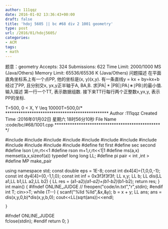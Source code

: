 ```yaml
---
author: 111qqz
date: 2016-01-02 13:36:43+00:00
draft: false
title: 'hdoj 5605 || bc #68 div 2 1001 geometry'
type: post
url: /2016/01/hdoj5605/
categories:
- ACM
tags:
- math
---
```


题意：geometry  Accepts: 324   Submissions: 622
 Time Limit: 2000/1000 MS (Java/Others)   Memory Limit: 65536/65536 K (Java/Others)
问题描述
在平面直角坐标系上有一个点PP, 他的坐标是(x, y)(x,y). 有一条直线y = kx + by=kx+b经过了PP, 且分别交x, yx,y正半轴于A, BA,B. 求|PA| * |PB|∣PA∣∗∣PB∣的最小值.
输入描述
第一行一个TT, 表示数据组数.
接下来TT行每行两个正整数x,yx,y, 表示PP的坐标.

T=500, 0 < X, Y \leq 10000T=500,0/* ***********************************************
Author :111qqz
Created Time :2016年01月02日 星期六 18时56分10秒
File Name :code/bc/#68/1001.cpp
************************************************ */

#include <cstdio>
#include <cstring>
#include <iostream>
#include <algorithm>
#include <vector>
#include <queue>
#include <set>
#include <map>
#include <string>
#include <cmath>
#include <cstdlib>
#include <ctime>
#define fst first
#define sec second
#define lson l,m,rt<<1
#define rson m+1,r,rt<<1|1
#define ms(a,x) memset(a,x,sizeof(a))
typedef long long LL;
#define pi pair < int ,int >
#define MP make_pair

using namespace std;
const double eps = 1E-8;
const int dx4[4]={1,0,0,-1};
const int dy4[4]={0,-1,1,0};
const int inf = 0x3f3f3f3f;
LL x,y;
LL b;
LL dis(LL a1,LL b1,LL a2,LL b2)
{
    LL res = (a1-a2)*(a1-a2)+(b1-b2)*(b1-b2);
    return res;
}
int main()
{
	#ifndef  ONLINE_JUDGE 
//	freopen("code/in.txt","r",stdin);
  #endif
	int T;
	cin>>T;
	while (T--)
	{
	    scanf("%lld %lld",&x,&y);
	    b = x + y;
	    LL ans;
	    ans = dis(x,y,0,b)*dis(x,y,b,0);
	    cout<<LL(sqrt(ans))<<endl;

	}

  #ifndef ONLINE_JUDGE  
  fclose(stdin);
  #endif
    return 0;
}




